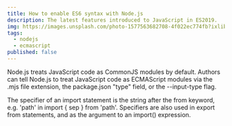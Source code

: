 ```yaml
---
title: How to enable ES6 syntax with Node.js
description: The latest features introduced to JavaScript in ES2019.
img: https://images.unsplash.com/photo-1577563682708-4f022ec774fb?ixlib=rb-1.2.1&ixid=MnwxMjA3fDB8MHxwaG90by1wYWdlfHx8fGVufDB8fHx8&auto=format&fit=crop&w=1267&q=80
tags:
  - nodejs
  - ecmascript
published: false
---
```


Node.js treats JavaScript code as CommonJS modules by default. Authors can tell Node.js to treat JavaScript code as ECMAScript modules via the .mjs file extension, the package.json "type" field, or the --input-type flag.

The specifier of an import statement is the string after the from keyword, e.g. 'path' in import { sep } from 'path'. Specifiers are also used in export from statements, and as the argument to an import() expression.

```javascript

```
